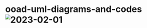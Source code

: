 # ooad-uml-diagrams-and-codes![2023-02-01](https://user-images.githubusercontent.com/114460515/216122246-8bdc364d-8b96-4902-a980-b52d1afc23b4.png)
